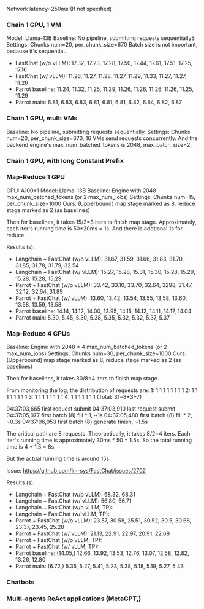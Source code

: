 Network latency=250ms (If not specified)

### Chain 1 GPU, 1 VM

Model: Llama-13B
Baseline: No pipeline, submitting requests sequentiallyS
Settings: Chunks num=20, per_chunk_size=670
Batch size is not important, because it's sequential.

- FastChat (w/o vLLM): 17.32, 17.23, 17.28, 17.50, 17.44, 17.61, 17.51, 17.25, 17.16
- FastChat (w/ vLLM): 11.26, 11.27, 11.28, 11.27, 11.29, 11.33, 11.27, 11.27, 11.26
- Parrot baseline: 11.24, 11.32, 11.25, 11.29, 11.26, 11.26, 11.26, 11.26, 11.25, 11.29
- Parrot main: 6.81, 6.83, 6.83, 6.81, 6.81, 6.81, 6.82, 6.84, 6.82, 6.87

### Chain 1 GPU, multi VMs

Baseline: No pipeline, submitting requests sequentially.
Settings: Chunks num=20, per_chunk_size=670, 16 VMs send requests concurrently.
And the backend engine's max_num_batched_tokens is 2048, max_batch_size=2.

### Chain 1 GPU, with long Constant Prefix


### Map-Reduce 1 GPU

GPU: A100*1
Model: Llama-13B
Baseline: Engine with 2048 max_num_batched_tokens (or 2 max_num_jobs)
Settings: Chunks num=15, per_chunk_size=1000
Ours: (Upperbound) map stage marked as 8, reduce stage marked as 2 (as baselines)

Then for baselines, it takes 15/2=8 iters to finish map stage.
Approximately, each iter's running time is 50*20ms = 1s. And there is addtional 1s for reduce.

Results (s):
- Langchain + FastChat (w/o vLLM): 31.67, 31.59, 31.66, 31.83, 31.70, 31.85, 31.78, 31.79, 32.54
- Langchain + FastChat (w/ vLLM): 15.27, 15.28, 15.31, 15.30, 15.28, 15.29, 15.28, 15.28, 15.29
- Parrot + FastChat (w/o vLLM): 33.42, 33.10, 33.70, 32.64, 3298, 31.47, 32.12, 32.64, 31.89
- Parrot + FastChat (w/ vLLM): 13.60, 13.42, 13.54, 13.55, 13.58, 13.60, 13.58, 13.59, 13.58
- Parrot baseline: 14.14, 14.12, 14.00, 13.95, 14.15, 14.12, 14.11, 14.17, 14.04
- Parrot main: 5.30, 5.45, 5.30,,5.38, 5.35, 5.32, 5.32, 5.37, 5.37

### Map-Reduce 4 GPUs

Baseline: Engine with 2048 * 4 max_num_batched_tokens (or 2 max_num_jobs)
Settings: Chunks num=30, per_chunk_size=1000
Ours: (Upperbound) map stage marked as 8, reduce stage marked as 2 (as baselines)

Then for baselines, it takes 30/8=4 iters to finish map stage.

From monitoring the log, the distribution of requests are:
1: 1 1 1 1 1 1 1 1
2: 1 1 1 1 1 1 1 1
3: 1 1 1 1 1 1 1 1
4: 1 1 1 1 1 1 1
(Total: 31=8*3+7)

04:37:03,665 first request submit
04:37:03,910 last request submit
04:37:05,077 first batch (8) fill * 1, ~1s
04:37:05,480 first batch (8) fill * 2, ~0.3s
04:37:06,953 first batch (8) generate finish, ~1.5s

The critical path are 8 requests. Theoraetically, it takes 8/2=4 iters. Each iter's running time 
is approximately 30ms * 50 = 1.5s. So the total running time is 4 * 1.5 = 6s.

But the actual running time is around 15s.

Issue: https://github.com/lm-sys/FastChat/issues/2702

Results (s):
- Langchain + FastChat (w/o vLLM): 68.32, 68.31
- Langchain + FastChat (w/ vLLM): 56.80, 56.71
- Langchain + FastChat (w/o vLLM, TP):
- Langchain + FastChat (w/ vLLM, TP):
- Parrot + FastChat (w/o vLLM): 23.57, 30.58, 25.51, 30.52, 30.5, 30.68, 23.37, 23.45, 25.28
- Parrot + FastChat (w/ vLLM): 21.13, 22.91, 22.97, 20.91, 22.68
- Parrot + FastChat (w/o vLLM, TP): 
- Parrot + FastChat (w/ vLLM, TP): 
- Parrot baseline: (14.05,) 12.66, 13.92, 13.53, 12.76, 13.07, 12.58, 12.82, 13.26, 12.80
- Parrot main: (6.72,) 5.35, 5.27, 5.41, 5.23, 5.38, 5.18, 5.19, 5.27, 5.43


### Chatbots


### Multi-agents ReAct applications (MetaGPT,)